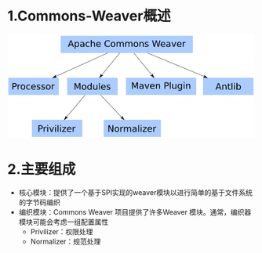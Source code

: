 # 1.Commons-Weaver概述
![](img/ApacheWeaver结构.jpg)

# 2.主要组成
- 核心模块：提供了一个基于SPI实现的weaver模块以进行简单的基于文件系统的字节码编织
- 编织模块：Commons Weaver 项目提供了许多Weaver 模块。通常，编织器模块可能会考虑一组配置属性
    - Privilizer：权限处理
    - Normalizer：规范处理



